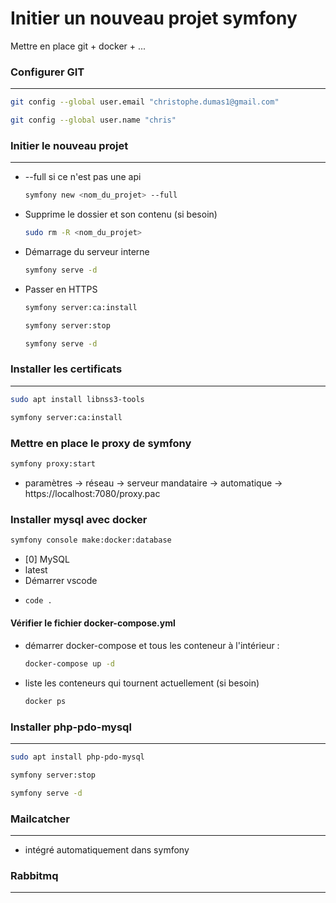 # Initier un nouveau projet symfony

Mettre en place git + docker + ...

### Configurer GIT

---

  ```sh
  git config --global user.email "christophe.dumas1@gmail.com"
  ```

   ```sh
  git config --global user.name "chris"
  ```

### Initier le nouveau projet

---

* --full si ce n'est pas une api

   ```sh
  symfony new <nom_du_projet> --full
  ```

* Supprime le dossier et son contenu (si besoin)

  ```sh
  sudo rm -R <nom_du_projet>
  ```

* Démarrage du serveur interne

  ```sh
  symfony serve -d
  ```

* Passer en HTTPS

  ```sh
  symfony server:ca:install
  ```

  ```sh
  symfony server:stop
  ```

  ```sh
  symfony serve -d
  ```

### Installer les certificats

---

  ```sh
  sudo apt install libnss3-tools
  ```

  ```sh
  symfony server:ca:install
  ```

### Mettre en place le proxy de symfony

  ```sh
  symfony proxy:start
  ```

* paramètres -> réseau -> serveur mandataire -> automatique -> https://localhost:7080/proxy.pac

### Installer mysql avec docker

  ```sh
  symfony console make:docker:database
  ```

* [0] MySQL
* latest
* Démarrer vscode
* 
  ```sh
  code .
  ```

#### Vérifier le fichier docker-compose.yml

* démarrer docker-compose et tous les conteneur à l'intérieur :

  ```sh
  docker-compose up -d
  ```

* liste les conteneurs qui tournent actuellement (si besoin)

  ```sh
  docker ps
  ```

### Installer php-pdo-mysql

---

  ```sh
  sudo apt install php-pdo-mysql
  ```
  
  ```sh
  symfony server:stop
  ```

  ```sh
  symfony serve -d
  ```

### Mailcatcher

---

  * intégré automatiquement dans symfony

### Rabbitmq

---
